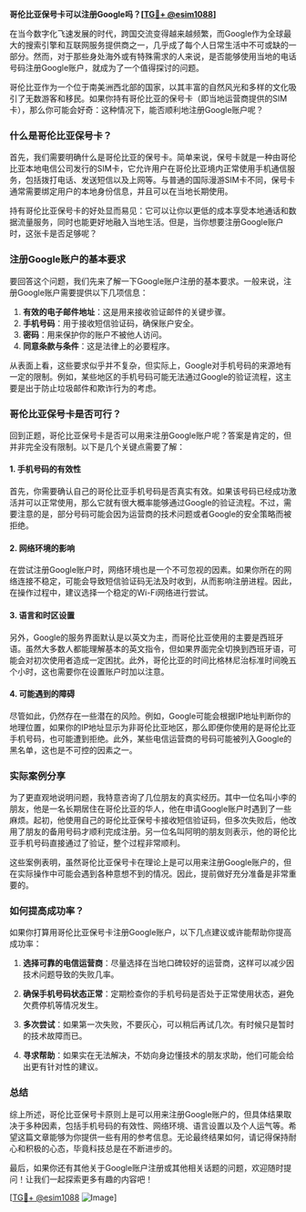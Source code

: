**哥伦比亚保号卡可以注册Google吗？[[TG💪+ @esim1088](https://t.me/s/esim1088)]**

在当今数字化飞速发展的时代，跨国交流变得越来越频繁，而Google作为全球最大的搜索引擎和互联网服务提供商之一，几乎成了每个人日常生活中不可或缺的一部分。然而，对于那些身处海外或有特殊需求的人来说，是否能够使用当地的电话号码注册Google账户，就成为了一个值得探讨的问题。

哥伦比亚作为一个位于南美洲西北部的国家，以其丰富的自然风光和多样的文化吸引了无数游客和移民。如果你持有哥伦比亚的保号卡（即当地运营商提供的SIM卡），那么你可能会好奇：这种情况下，能否顺利地注册Google账户呢？

### 什么是哥伦比亚保号卡？

首先，我们需要明确什么是哥伦比亚的保号卡。简单来说，保号卡就是一种由哥伦比亚本地电信公司发行的SIM卡，它允许用户在哥伦比亚境内正常使用手机通信服务，包括拨打电话、发送短信以及上网等。与普通的国际漫游SIM卡不同，保号卡通常需要绑定用户的本地身份信息，并且可以在当地长期使用。

持有哥伦比亚保号卡的好处显而易见：它可以让你以更低的成本享受本地通话和数据流量服务，同时也能更好地融入当地生活。但是，当你想要注册Google账户时，这张卡是否足够呢？

### 注册Google账户的基本要求

要回答这个问题，我们先来了解一下Google账户注册的基本要求。一般来说，注册Google账户需要提供以下几项信息：

1. **有效的电子邮件地址**：这是用来接收验证邮件的关键步骤。
2. **手机号码**：用于接收短信验证码，确保账户安全。
3. **密码**：用来保护你的账户不被他人访问。
4. **同意条款与条件**：这是法律上的必要程序。

从表面上看，这些要求似乎并不复杂，但实际上，Google对手机号码的来源地有一定的限制。例如，某些地区的手机号码可能无法通过Google的验证流程，这主要是出于防止垃圾邮件和欺诈行为的考虑。

### 哥伦比亚保号卡是否可行？

回到正题，哥伦比亚保号卡是否可以用来注册Google账户呢？答案是肯定的，但并非完全没有限制。以下是几个关键点需要了解：

#### 1. **手机号码的有效性**
   首先，你需要确认自己的哥伦比亚手机号码是否真实有效。如果该号码已经成功激活并可以正常使用，那么它就有很大概率能够通过Google的验证流程。不过，需要注意的是，部分号码可能会因为运营商的技术问题或者Google的安全策略而被拒绝。

#### 2. **网络环境的影响**
   在尝试注册Google账户时，网络环境也是一个不可忽视的因素。如果你所在的网络连接不稳定，可能会导致短信验证码无法及时收到，从而影响注册进程。因此，在操作过程中，建议选择一个稳定的Wi-Fi网络进行尝试。

#### 3. **语言和时区设置**
   另外，Google的服务界面默认是以英文为主，而哥伦比亚使用的主要是西班牙语。虽然大多数人都能理解基本的英文指令，但如果界面完全切换到西班牙语，可能会对初次使用者造成一定困扰。此外，哥伦比亚的时间比格林尼治标准时间晚五个小时，这也需要你在设置账户时加以注意。

#### 4. **可能遇到的障碍**
   尽管如此，仍然存在一些潜在的风险。例如，Google可能会根据IP地址判断你的地理位置，如果你的IP地址显示为非哥伦比亚地区，那么即便你使用的是哥伦比亚手机号码，也可能遭到拒绝。此外，某些电信运营商的号码可能被列入Google的黑名单，这也是不可控的因素之一。

### 实际案例分享

为了更直观地说明问题，我特意咨询了几位朋友的真实经历。其中一位名叫小李的朋友，他是一名长期居住在哥伦比亚的华人，他在申请Google账户时遇到了一些麻烦。起初，他使用自己的哥伦比亚保号卡接收短信验证码，但多次失败后，他改用了朋友的备用号码才顺利完成注册。另一位名叫阿明的朋友则表示，他的哥伦比亚手机号码直接通过了验证，整个过程非常顺利。

这些案例表明，虽然哥伦比亚保号卡在理论上是可以用来注册Google账户的，但在实际操作中可能会遇到各种意想不到的情况。因此，提前做好充分准备是非常重要的。

### 如何提高成功率？

如果你打算用哥伦比亚保号卡注册Google账户，以下几点建议或许能帮助你提高成功率：

1. **选择可靠的电信运营商**：尽量选择在当地口碑较好的运营商，这样可以减少因技术问题导致的失败几率。
   
2. **确保手机号码状态正常**：定期检查你的手机号码是否处于正常使用状态，避免欠费停机等情况发生。

3. **多次尝试**：如果第一次失败，不要灰心，可以稍后再试几次。有时候只是暂时的技术故障而已。

4. **寻求帮助**：如果实在无法解决，不妨向身边懂技术的朋友求助，他们可能会给出更有针对性的建议。

### 总结

综上所述，哥伦比亚保号卡原则上是可以用来注册Google账户的，但具体结果取决于多种因素，包括手机号码的有效性、网络环境、语言设置以及个人运气等。希望这篇文章能够为你提供一些有用的参考信息。无论最终结果如何，请记得保持耐心和积极的心态，毕竟科技总是在不断进步的。

最后，如果你还有其他关于Google账户注册或其他相关话题的问题，欢迎随时提问！让我们一起探索更多有趣的内容吧！

[[TG💪+ @esim1088](https://t.me/s/esim1088) ![Image](https://i.postimg.cc/4NQfJmqS/Snipaste-2025-05-13-00-14-12.png)]